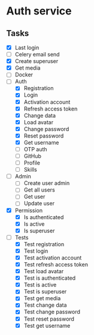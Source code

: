 # Auth service

## Tasks

- [x] Last login
- [ ] Celery email send
- [x] Create superuser
- [x] Get media
- [ ] Docker
- [ ] Auth
    - [x] Registration
    - [x] Login
    - [x] Activation account
    - [x] Refresh access token
    - [x] Change data
    - [x] Load avatar
    - [x] Change password
    - [x] Reset password
    - [x] Get username
    - [ ] OTP auth
    - [ ] GitHub
    - [ ] Profile
    - [ ] Skills
- [ ] Admin
  - [ ] Create user admin
  - [ ] Get all users
  - [ ] Get user
  - [ ] Update user
- [x] Permission
    - [x] Is authenticated
    - [x] Is active
    - [x] Is superuser
- [ ] Tests
    - [x] Test registration
    - [x] Test login
    - [x] Test activation account
    - [x] Test refresh access token
    - [x] Test load avatar
    - [x] Test is authenticated
    - [x] Test is active
    - [x] Test is superuser
    - [x] Test get media
    - [x] Test change data
    - [x] Test change password
    - [x] Test reset password
    - [x] Test get username
